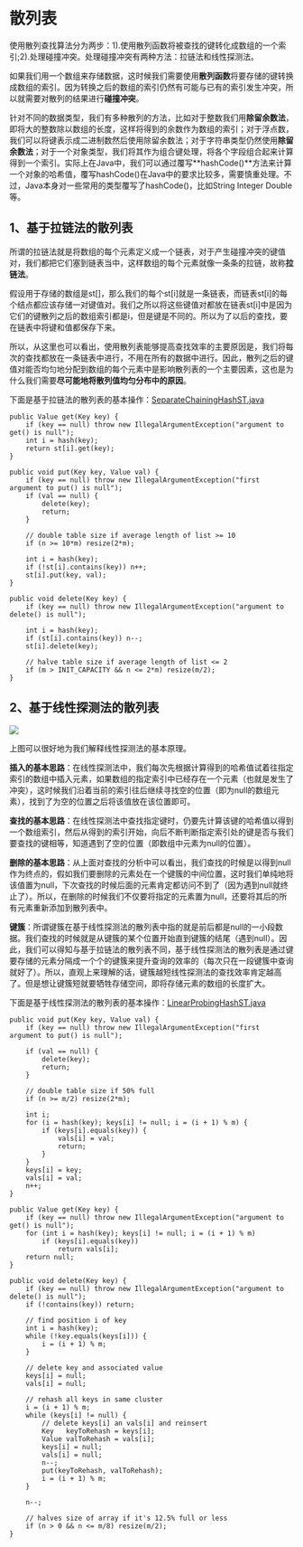 # 散列表

使用散列查找算法分为两步：1).使用散列函数将被查找的键转化成数组的一个索引;2).处理碰撞冲突。处理碰撞冲突有两种方法：拉链法和线性探测法。

如果我们用一个数组来存储数据，这时候我们需要使用**散列函数**将要存储的键转换成数组的索引。因为转换之后的数组的索引仍然有可能与已有的索引发生冲突，所以就需要对散列的结果进行**碰撞冲突**。

针对不同的数据类型，我们有多种散列的方法，比如对于整数我们用**除留余数法**，即将大的整数除以数组的长度，这样将得到的余数作为数组的索引；对于浮点数，我们可以将键表示成二进制数然后使用除留余数法；对于字符串类型仍然使用**除留余数法**；对于一个对象类型，我们将其作为组合键处理，将各个字段组合起来计算得到一个索引。实际上在Java中，我们可以通过覆写**hashCode()**方法来计算一个对象的哈希值，覆写hashCode()在Java中的要求比较多，需要慎重处理。不过，Java本身对一些常用的类型覆写了hashCode()，比如String Integer Double等。

## 1、基于拉链法的散列表

所谓的拉链法就是将数组的每个元素定义成一个链表，对于产生碰撞冲突的键值对，我们都把它们塞到链表当中，这样数组的每个元素就像一条条的拉链，故称**拉链法**。

假设用于存储的数组是st[]，那么我们的每个st[i]就是一条链表，而链表st[i]的每个结点都应该存储一对键值对。我们之所以将这些键值对都放在链表st[i]中是因为它们的键散列之后的数组索引都是i，但是键是不同的。所以为了以后的查找，要在链表中将键和值都保存下来。

所以，从这里也可以看出，使用散列表能够提高查找效率的主要原因是，我们将每次的查找都放在一条链表中进行，不用在所有的数据中进行。因此，散列之后的键值对能否均匀地分配到数组的每个元素中是影响散列表的一个主要因素，这也是为什么我们需要**尽可能地将散列值均匀分布中的原因**。

下面是基于拉链法的散列表的基本操作：[SeparateChainingHashST.java](http://algs4.cs.princeton.edu/34hash/SeparateChainingHashST.java.html)

    public Value get(Key key) {
        if (key == null) throw new IllegalArgumentException("argument to get() is null");
        int i = hash(key);
        return st[i].get(key);
    } 

    public void put(Key key, Value val) {
        if (key == null) throw new IllegalArgumentException("first argument to put() is null");
        if (val == null) {
            delete(key);
            return;
        }

        // double table size if average length of list >= 10
        if (n >= 10*m) resize(2*m);

        int i = hash(key);
        if (!st[i].contains(key)) n++;
        st[i].put(key, val);
    } 

    public void delete(Key key) {
        if (key == null) throw new IllegalArgumentException("argument to delete() is null");

        int i = hash(key);
        if (st[i].contains(key)) n--;
        st[i].delete(key);

        // halve table size if average length of list <= 2
        if (m > INIT_CAPACITY && n <= 2*m) resize(m/2);
    } 

## 2、基于线性探测法的散列表

![](http://algs4.cs.princeton.edu/34hash/images/linear-probing.png)

上图可以很好地为我们解释线性探测法的基本原理。

**插入的基本思路**：在线性探测法中，我们每次先根据计算得到的哈希值试着往指定索引的数组中插入元素，如果数组的指定索引中已经存在一个元素（也就是发生了冲突），这时候我们沿着当前的索引往后继续寻找空的位置（即为null的数组元素），找到了为空的位置之后将该值放在该位置即可。

**查找的基本思路**：在线性探测法中查找指定键时，仍要先计算该键的哈希值以得到一个数组索引，然后从得到的索引开始，向后不断判断指定索引处的键是否与我们要查找的键相等，知道遇到了空的位置（即数组中元素为null的位置）。

**删除的基本思路**：从上面对查找的分析中可以看出，我们查找的时候是以得到null作为终点的，假如我们要删除的元素处在一个键簇的中间位置，这时我们单纯地将该值置为null，下次查找的时候后面的元素肯定都访问不到了（因为遇到null就终止了）。所以，在删除的时候我们不仅要将指定的元素置为null，还要将其后的所有元素重新添加到散列表中。

**键簇**：所谓键簇在基于线性探测法的散列表中指的就是前后都是null的一小段数据。我们查找的时候就是从键簇的某个位置开始直到键簇的结尾（遇到null）。因此，我们可以得知与基于拉链法的散列表不同，基于线性探测法的散列表是通过键要存储的元素分隔成一个个的键簇来提升查询的效率的（每次只在一段键簇中查询就好了）。所以，直观上来理解的话，键簇越短线性探测法的查找效率肯定越高了。但是想让键簇短就要牺牲存储空间，即将存储元素的数组的长度扩大。

下面是基于线性探测法的散列表的基本操作：[LinearProbingHashST.java](http://algs4.cs.princeton.edu/34hash/LinearProbingHashST.java.html)

    public void put(Key key, Value val) {
        if (key == null) throw new IllegalArgumentException("first argument to put() is null");

        if (val == null) {
            delete(key);
            return;
        }

        // double table size if 50% full
        if (n >= m/2) resize(2*m);

        int i;
        for (i = hash(key); keys[i] != null; i = (i + 1) % m) {
            if (keys[i].equals(key)) {
                vals[i] = val;
                return;
            }
        }
        keys[i] = key;
        vals[i] = val;
        n++;
    }

    public Value get(Key key) {
        if (key == null) throw new IllegalArgumentException("argument to get() is null");
        for (int i = hash(key); keys[i] != null; i = (i + 1) % m)
            if (keys[i].equals(key))
                return vals[i];
        return null;
    }

    public void delete(Key key) {
        if (key == null) throw new IllegalArgumentException("argument to delete() is null");
        if (!contains(key)) return;

        // find position i of key
        int i = hash(key);
        while (!key.equals(keys[i])) {
            i = (i + 1) % m;
        }

        // delete key and associated value
        keys[i] = null;
        vals[i] = null;

        // rehash all keys in same cluster
        i = (i + 1) % m;
        while (keys[i] != null) {
            // delete keys[i] an vals[i] and reinsert
            Key   keyToRehash = keys[i];
            Value valToRehash = vals[i];
            keys[i] = null;
            vals[i] = null;
            n--;
            put(keyToRehash, valToRehash);
            i = (i + 1) % m;
        }

        n--;

        // halves size of array if it's 12.5% full or less
        if (n > 0 && n <= m/8) resize(m/2);
    }